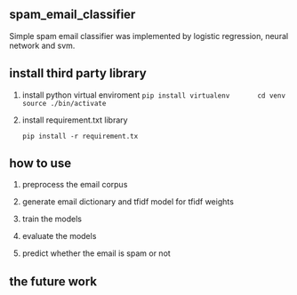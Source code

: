 ## spam_email_classifier
Simple spam email classifier was implemented by logistic regression, neural network and svm.

## install third party library
1. install python virtual enviroment
   `
       pip install virtualenv
       cd venv
       source ./bin/activate
   `
   
2. install requirement.txt library

       pip install -r requirement.tx

## how to use

1. preprocess the email corpus

2. generate email dictionary and tfidf model for tfidf weights

3. train the models

4. evaluate the models

5. predict whether the email is spam or not

## the future work

